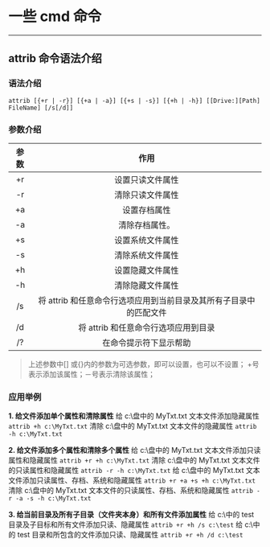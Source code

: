 # 一些 cmd 命令

---

## attrib 命令语法介绍

### 语法介绍

`attrib [{+r | -r}] [{+a | -a}] [{+s | -s}] [{+h | -h}] [[Drive:][Path] FileName] [/s[/d]]`

### 参数介绍

| 参数 |                                作用                                |
| :--: | :----------------------------------------------------------------: |
|  +r  |                          设置只读文件属性                          |
|  -r  |                          清除只读文件属性                          |
|  +a  |                            设置存档属性                            |
|  -a  |                           清除存档属性。                           |
|  +s  |                          设置系统文件属性                          |
|  -s  |                          清除系统文件属性                          |
|  +h  |                          设置隐藏文件属性                          |
|  -h  |                          清除隐藏文件属性                          |
|  /s  | 将 attrib 和任意命令行选项应用到当前目录及其所有子目录中的匹配文件 |
|  /d  |                将 attrib 和任意命令行选项应用到目录                |
|  /?  |                       在命令提示符下显示帮助                       |

> 上述参数中[] 或{}内的参数为可选参数，即可以设置，也可以不设置；
> +号表示添加该属性；－号表示清除该属性；

### 应用举例

**1. 给文件添加单个属性和清除属性**
给 c:\盘中的 MyTxt.txt 文本文件添加隐藏属性
`attrib +h c:\MyTxt.txt`
清除 c:\盘中的 MyTxt.txt 文本文件的隐藏属性
`attrib -h c:\MyTxt.txt`
  
**2. 给文件添加多个属性和清除多个属性**
给 c:\盘中的 MyTxt.txt 文本文件添加只读属性和隐藏属性
`attrib +r +h c:\MyTxt.txt`
清除 c:\盘中的 MyTxt.txt 文本文件的只读属性和隐藏属性
`attrib -r -h c:\MyTxt.txt`
给 c:\盘中的 MyTxt.txt 文本文件添加只读属性、存档、系统和隐藏属性
`attrib +r +a +s +h c:\MyTxt.txt`
清除 c:\盘中的 MyTxt.txt 文本文件的只读属性、存档、系统和隐藏属性
`attrib -r -a -s -h c:\MyTxt.txt`

**3. 给当前目录及所有子目录（文件夹本身）和所有文件添加属性**
给 c:\中的 test 目录及子目标和所有文件添加只读、隐藏属性
`attrib +r +h /s c:\test`
给 c:\中的 test 目录和所包含的文件添加只读、隐藏属性
`attrib +r +h /d c:\test`

